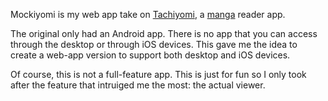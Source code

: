 Mockiyomi is my web app take on [Tachiyomi](https://tachiyomi.org/), a [manga](https://en.wikipedia.org/wiki/Manga) reader app.

The original only had an Android app. There is no app that you can access through the desktop or through iOS devices. This gave me the idea to create a web-app version to support both desktop and iOS devices.

Of course, this is not a full-feature app. This is just for fun so I only took after the feature that intruiged me the most: the actual viewer.